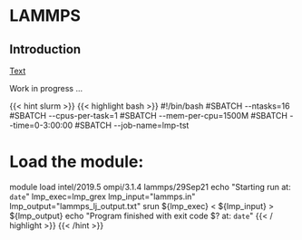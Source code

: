 # LAMMPS

## Introduction


[Text](https://www.gohugo.io "Title")

Work in progress ...

{{< hint slurm >}}
{{< highlight bash >}}
#!/bin/bash
#SBATCH --ntasks=16 
#SBATCH --cpus-per-task=1
#SBATCH --mem-per-cpu=1500M
#SBATCH --time=0-3:00:00
#SBATCH --job-name=lmp-tst
# Load the module:
module load intel/2019.5  ompi/3.1.4 lammps/29Sep21
echo "Starting run at: `date`"
lmp_exec=lmp_grex
lmp_input="lammps.in"
lmp_output="lammps_lj_output.txt"
srun ${lmp_exec} < ${lmp_input} > ${lmp_output}
echo "Program finished with exit code $? at: `date`"
{{< / highlight >}}
{{< /hint >}}

